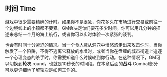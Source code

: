 ## 时间 Time

游戏中很少需要精确的计时。如果你不是很急，你花多久在市场进行交易或前往一个边境线上的小镇都不要紧。GM会决定你们要花多少时间。你可以用几分钟的描述来总结一个月的海上航行，或者你可以实时体验一次紧张的谈判。

也会有时间十分紧迫的情况。当一个食人魔从洞穴中慢悠悠走出来攻击你时，当你触发了一个陷阱，不得不逃离它释放的水墙时，或者当你在盘缠的城市街道上追逐一个心理变态的杀手时，你需要知道什么时候轮到你行动。在这种情况下，GM可以切换到**轮次**
round，也就是10秒长的时间段。在本章后面的**战斗**
Combat部分可以更详细地了解轮次是如何工作的。
